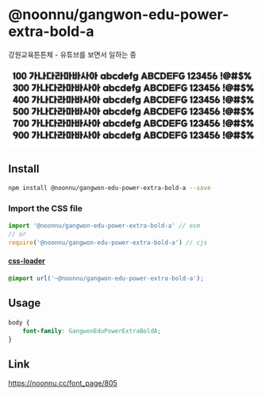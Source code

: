 # @noonnu/gangwon-edu-power-extra-bold-a

강원교육튼튼체 - 유튜브를 보면서 일하는 중

![example](./example.png)

## Install

```bash
npm install @noonnu/gangwon-edu-power-extra-bold-a --save
```

### Import the CSS file

```js
import '@noonnu/gangwon-edu-power-extra-bold-a' // esm
// or
require('@noonnu/gangwon-edu-power-extra-bold-a') // cjs
```

#### [css-loader](https://github.com/webpack-contrib/css-loader)

```css
@import url('~@noonnu/gangwon-edu-power-extra-bold-a');
```

## Usage

```css
body {
    font-family: GangwonEduPowerExtraBoldA;
}
```

## Link

https://noonnu.cc/font_page/805
